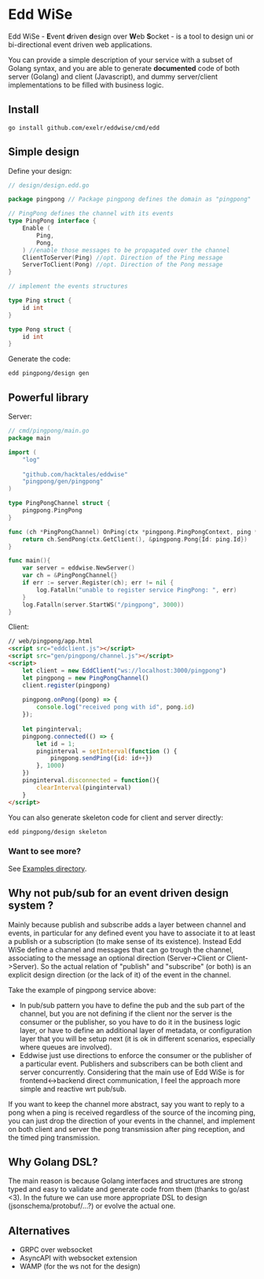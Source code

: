 # Edd WiSe

Edd WiSe - **E**vent **d**riven **d**esign over **W**eb **S**ocket - is a tool to design uni or bi-directional event driven web applications.

You can provide a simple description of your service with a subset of Golang syntax,
and you are able to generate **documented** code of both server (Golang) and client (Javascript), and dummy server/client implementations to be filled with business logic.


## Install

```shell
go install github.com/exelr/eddwise/cmd/edd
```

## Simple design

Define your design:

```go
// design/design.edd.go

package pingpong // Package pingpong defines the domain as "pingpong"

// PingPong defines the channel with its events
type PingPong interface {
    Enable (
        Ping, 
        Pong,
    ) //enable those messages to be propagated over the channel
    ClientToServer(Ping) //opt. Direction of the Ping message
    ServerToClient(Pong) //opt. Direction of the Pong message
}

// implement the events structures

type Ping struct {
    id int
}

type Pong struct {
    id int
}
```

Generate the code:

```shell
edd pingpong/design gen
```

## Powerful library

Server:
```go
// cmd/pingpong/main.go
package main

import (
	"log"
	
	"github.com/hacktales/eddwise"
	"pingpong/gen/pingpong"
)

type PingPongChannel struct {
	pingpong.PingPong
}

func (ch *PingPongChannel) OnPing(ctx *pingpong.PingPongContext, ping *pingpong.Ping) error {
	return ch.SendPong(ctx.GetClient(), &pingpong.Pong{Id: ping.Id})
}

func main(){
	var server = eddwise.NewServer()
	var ch = &PingPongChannel{}
	if err := server.Register(ch); err != nil {
		log.Fatalln("unable to register service PingPong: ", err)
	}
	log.Fatalln(server.StartWS("/pingpong", 3000))
}

```
Client:
```html
// web/pingpong/app.html
<script src="eddclient.js"></script>
<script src="gen/pingpong/channel.js"></script>
<script>
    let client = new EddClient("ws://localhost:3000/pingpong")
    let pingpong = new PingPongChannel()
    client.register(pingpong)
    
    pingpong.onPong((pong) => {
        console.log("received pong with id", pong.id)
    });
    
    let pinginterval;
    pingpong.connected(() => {
        let id = 1;
        pinginterval = setInterval(function () {
            pingpong.sendPing({id: id++})
        }, 1000)
    })
    pinginterval.disconnected = function(){
        clearInterval(pinginterval)
    }
</script>
```

You can also generate skeleton code for client and server directly:

```shell
edd pingpong/design skeleton
```

### Want to see more?

See [Examples directory](examples).

## Why not pub/sub for an event driven design system ?

Mainly because publish and subscribe adds a layer between channel and events,
in particular for any defined event you have to associate it to at least a publish or a subscription (to make sense of its existence).
Instead Edd WiSe define a channel and messages that can go trough the channel, associating to the message an optional direction (Server->Client or Client->Server).
So the actual relation of "publish" and "subscribe" (or both) is an explicit design direction (or the lack of it) of the event in the channel.

Take the example of pingpong service above:
- In pub/sub pattern you have to define the pub and the sub part of the channel, but you are not defining if the client nor the server is the consumer or the publisher, so you have to do it in the business logic layer, or have to define an additional layer of metadata, or configuration layer that you will be setup next (it is ok in different scenarios, especially where queues are involved).
- Eddwise just use directions to enforce the consumer or the publisher of a particular event.
  Publishers and subscribers can be both client and server concurrently.
  Considering that the main use of Edd WiSe is for frontend<->backend direct communication, I feel the approach more simple and reactive wrt pub/sub.


If you want to keep the channel more abstract, say you want to reply to a pong when a ping is received regardless of the source of the incoming ping, you can just drop the direction of your events in the channel,
and implement on both client and server the pong transmission after ping reception, and the timed ping transmission.

## Why Golang DSL?

The main reason is because Golang interfaces and structures are strong typed and easy to validate and generate code from them (thanks to go/ast <3).
In the future we can use more appropriate DSL to design (jsonschema/protobuf/...?) or evolve the actual one.

## Alternatives

- GRPC over websocket
- AsyncAPI with websocket extension
- WAMP (for the ws not for the design)
